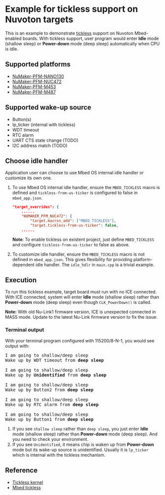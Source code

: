 # Example for tickless support on Nuvoton targets

This is an example to demonstrate [tickless](https://en.wikipedia.org/wiki/Tickless_kernel) support on
Nuvoton Mbed-enabled boards.
With tickless support, user program would enter **Idle** mode (shallow sleep) or **Power-down** mode (deep sleep)
automatically when CPU is idle.

## Supported platforms

- [NuMaker-PFM-NANO130](https://os.mbed.com/platforms/NuMaker-PFM-NANO130/)
- [NuMaker-PFM-NUC472](https://os.mbed.com/platforms/Nuvoton-NUC472/)
- [NuMaker-PFM-M453](https://os.mbed.com/platforms/Nuvoton-M453/)
- [NuMaker-PFM-M487](https://os.mbed.com/platforms/NuMaker-PFM-M487/)

## Supported wake-up source
- Button(s)
- lp_ticker (internal with tickless)
- WDT timeout
- RTC alarm
- UART CTS state change (TODO)
- I2C address match (TODO)

## Choose idle handler
Application user can choose to use Mbed OS internal idle handler or customize its own one.
1.  To use Mbed OS internal idle handler, ensure the `MBED_TICKLESS` macro is defined and `tickless-from-us-ticker` is configured to false in `mbed_app.json`.

    ```json
    "target_overrides": {
        ......
        "NUMAKER_PFM_NUC472": {
            "target.macros_add": ["MBED_TICKLESS"],
            "target.tickless-from-us-ticker": false,
        ......
    ```

    **Note**: To enable tickless on existent project, just define `MBED_TICKLESS` and configure `tickless-from-us-ticker` to false as above.

1.  To customize idle handler, ensure the `MBED_TICKLESS` macro is not defined in `mbed_app.json`.
    This gives flexibility for providing platform-dependent idle handler.
    The `idle_hdlr` in `main.cpp` is a trivial example.

## Execution
To run this tickless example, target board must run with no ICE connected.
With ICE connected, system will enter **Idle** mode (shallow sleep) rather than **Power-down** mode (deep sleep)
even though `CLK_PowerDown()` is called.

**Note:** With old Nu-Link1 firmware version, ICE is unexpected connected in MASS mode. Update to the latest Nu-Link firmware version to fix the issue.

### Terminal output
With your terminal program configured with 115200/8-N-1, you would see output with:
<pre>
I am going to shallow/deep sleep
Wake up by WDT timeout from <b>deep sleep</b>

I am going to shallow/deep sleep
Wake up by <b>Unidentified</b> from <b>deep sleep</b>

I am going to shallow/deep sleep
Wake up by Button2 from <b>deep sleep</b>

I am going to shallow/deep sleep
Wake up by RTC alarm from <b>deep sleep</b>

I am going to shallow/deep sleep
Wake up by Button1 from <b>deep sleep</b>
</pre>

1. If you see `shallow sleep` rather than `deep sleep`, you just enter **Idle** mode (shallow sleep) rather than
**Power-down** mode (deep sleep). And you need to check your environment.
1. If you see `Unidentified`, it means chip is waken up from **Power-down** mode but its wake-up source is unidentified.
Usually it is `lp_ticker` which is internal with the tickless mechanism.

## Reference

-   [Tickless kernel](https://en.wikipedia.org/wiki/Tickless_kernel)
-   [Mbed tickless](https://os.mbed.com/docs/mbed-os/v5.15/porting/tickless.html)
